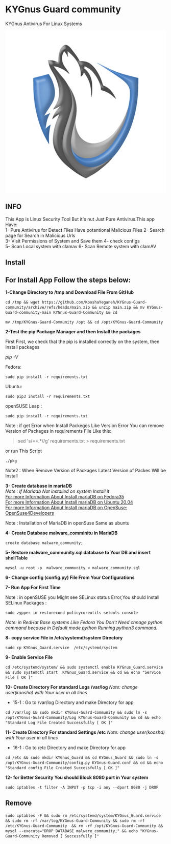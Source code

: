 # KYGnus Guard community
KYGnus Antivirus For Linux Systems

![image](./static/README_LOGO.png)

## INFO

This App is Linux Security Tool But it's nut Just Pure Antivirus.This app Have:  
1- Pure Antivirus for Detect Files Have potantional Malicious  Files 
2- Search page for Search in Malicious Urls  
3- Visit Permissions of System and Save them
4- check configs  
5- Scan Local system with clamav
6- Scan Remote system with clamAV





## Install

## For Install App Follow the steps below:

**1-Change Directory to /tmp and Download File From GitHub**

```
cd /tmp && wget https://github.com/KooshaYeganeh/KYGnus-Guard-community/archive/refs/heads/main.zip && unzip main.zip && mv KYGnus-Guard-community-main KYGnus-Guard-Community && cd
```

```
mv /tmp/KYGnus-Guard-Community /opt && cd /opt/KYGnus-Guard-Community
```

**2-Test the pip Package Manager and then Install the packages**

First First, we check that the pip is installed correctly on the system, then Install packages

*pip -V*

Fedora: 

```
sudo pip install -r requirements.txt
```

Ubuntu: 

```
sudo pip3 install -r requirements.txt
```
openSUSE Leap : 

```
sudo pip install -r requirements.txt
```

Note : if get Error when Install Packeges Like Version Error You can remove Version of Packages in requirements File Like this: 

> sed 's/==.*//g' requirements.txt > requirements.txt

or run This Script

```
./pkg
```

Note2 : When Remove Version of Packages Latest Version of Packes Will be Install

**3- Create database in mariaDB**  
*Note : if Mariadb Not installed on system Install it*  
[For more Information About Install mariaDB on Fedora35](https://docs.fedoraproject.org/en-US/quick-docs/installing-mysql-mariadb/)  
[For more Information About Install mariaDB on Ubuntu 20.04 ](https://www.digitalocean.com/community/tutorials/how-to-install-mariadb-on-ubuntu-20-04)  
[For more Information About Install mariaDB on OpenSuse: OpenSuse4Developers](https://github.com/KooshaYeganeh/OpenSuse4Developers)

Note : Installation of MariaDB in openSuse Same as ubuntu

**4- Create Database malware_comminitu in MariaDB**

```
create database malware_community;
```

**5- Restore malware_community.sql database to Your DB and insert shellTable**

```
mysql -u root -p  malware_community < malware_community.sql
```


**6- Change config (config.py) File From Your Configurations**


**7- Run App For First Time**

Note : in openSUSE you Might see SELinux status Error,You should Install SELinux Packages : 

```
sudo zypper in restorecond policycoreutils setools-console
```
  
*Note: in RedHat Base systems Like Fedora You Don't Need chnage python command because in Default mode python Running python3 command.*




**8- copy service File in /etc/systemd/system Directory**

```
sudo cp KYGnus_Guard.service  /etc/systemd/system 
```

**9- Enable Service File**

```
cd /etc/systemd/system/ && sudo systemctl enable KYGnus_Guard.service && sudo systemctl start  KYGnus_Guard.service && cd && echo "Service File [ OK ]"
```




**10- Create Directory For standard Logs /var/log**
*Note: change user(koosha) with Your user in all lines*
 - 15-1 : Go to /var/log Directory and make Directory for app

```
cd /var/log && sudo mkdir KYGnus-Guard-Community && sudo ln -s /opt/KYGnus-Guard-Community/Log KYGnus-Guard-Community && cd && echo "Standard Log File Created Successfully [ OK ]"
```

**11- Create Directory For standard Settings /etc**
*Note: change user(koosha) with Your user in all lines*
 - 16-1 : Go to /etc Directory and make Directory for app

```
cd /etc && sudo mkdir KYGnus_Guard && cd KYGnus_Guard && sudo ln -s  /opt/KYGnus-Guard-Community/config.py KYGnus-Guard.conf && cd && echo "Standard config File Created Successfully [ OK ]"
```


**12- for Better Security You should Block 8080 port in Your system**

```
sudo iptables -t filter -A INPUT -p tcp -i any --dport 8080 -j DROP
```

## Remove

```
sudo iptables -F && sudo rm /etc/systemd/system/KYGnus_Guard.service && sudo rm -rf /var/log/KYGnus-Guard-Community && sudo rm -rf /etc/KYGnus-Guard-Community  && rm -rf /opt/KYGnus-Guard-Community && mysql --execute="DROP DATABASE malware_community;" && echo "KYGnus-Guard-Community Removed [ Successfully ]"
```



